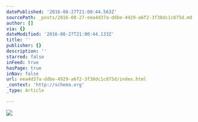 ```yaml
---
datePublished: '2016-08-27T21:00:44.563Z'
sourcePath: _posts/2016-08-27-eea4d37a-ddbe-4929-a6f2-3f38dc1c875d.md
author: []
via: {}
dateModified: '2016-08-27T21:00:44.133Z'
title: ''
publisher: {}
description: ''
starred: false
inFeed: true
hasPage: true
inNav: false
url: eea4d37a-ddbe-4929-a6f2-3f38dc1c875d/index.html
_context: 'http://schema.org'
_type: Article

---
```

![](https://the-grid-user-content.s3-us-west-2.amazonaws.com/e74f6b3b-7e3c-493c-8432-dcd635446f64.jpg)